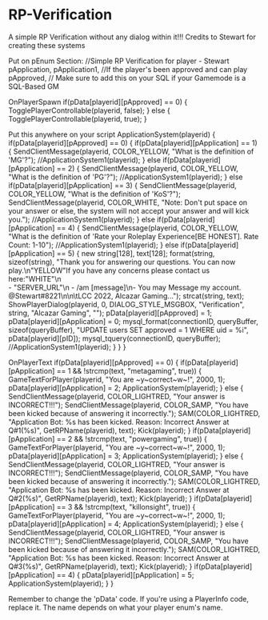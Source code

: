 # RP-Verification
A simple RP Verification without any dialog within it!!! Credits to Stewart for creating these systems

Put on pEnum Section:
  //Simple RP Verification for player - Stewart
	pApplication,
	pApplication1,
	//If the player's been approved and can play
	pApproved, // Make sure to add this on your SQL if your Gamemode is a SQL-Based GM

OnPlayerSpawn
    if(pData[playerid][pApproved] == 0)
    {
      TogglePlayerControllable(playerid, false);
    } else {
      TogglePlayerControllable(playerid, true);
    }
    
Put this anywhere on your script
    ApplicationSystem(playerid)
    {
      if(pData[playerid][pApproved] == 0)
      {
        if(pData[playerid][pApplication] == 1)
        {
          SendClientMessage(playerid, COLOR_YELLOW, "What is the definition of 'MG'?");
          //ApplicationSystem1(playerid);
        }
        else if(pData[playerid][pApplication] == 2)
        {
          SendClientMessage(playerid, COLOR_YELLOW, "What is the definition of 'PG'?");
          //ApplicationSystem1(playerid);
        }
        else if(pData[playerid][pApplication] == 3)
        {
          SendClientMessage(playerid, COLOR_YELLOW, "What is the definition of 'KoS'?");
          SendClientMessage(playerid, COLOR_WHITE, "Note: Don't put space on your answer or else, the system will not accept your answer and will kick you.");
          //ApplicationSystem1(playerid);
        }
        else if(pData[playerid][pApplication] == 4)
        {
          SendClientMessage(playerid, COLOR_YELLOW, "What is the definition of 'Rate your Roleplay Experience[BE HONEST]. Rate Count: 1-10");
          //ApplicationSystem1(playerid);
        }
        else if(pData[playerid][pApplication] == 5)
        {
          new string[128], text[128];
          format(string, sizeof(string), "Thank you for answering our questions. You can now play.\n"YELLOW"If you have any concerns please contact us here:"WHITE"\n\
          - "SERVER_URL"\n - /am [message]\n- You may Message my account. @Stewart#8221\n\n\tLCC 2022, Alcazar Gaming...");
          strcat(string, text);
          ShowPlayerDialog(playerid, 0, DIALOG_STYLE_MSGBOX, "Verification", string, "Alcazar Gaming", "");
          pData[playerid][pApproved] = 1;
          pData[playerid][pApplication] = 0;
          mysql_format(connectionID, queryBuffer, sizeof(queryBuffer), "UPDATE users SET approved = 1 WHERE uid = %i", pData[playerid][pID]);
          mysql_tquery(connectionID, queryBuffer);
          //ApplicationSystem1(playerid);
        }
      }
    }
    
OnPlayerText
        if(pData[playerid][pApproved] == 0)
        {
            if(pData[playerid][pApplication] == 1 && !strcmp(text, "metagaming", true))
            {
                GameTextForPlayer(playerid, "You are ~y~correct~w~!", 2000, 1);
                pData[playerid][pApplication] = 2;
                ApplicationSystem(playerid);
            } else {
                SendClientMessage(playerid, COLOR_LIGHTRED, "Your answer is INCORRECT!!!");
                SendClientMessage(playerid, COLOR_SAMP, "You have been kicked because of answering it incorrectly.");
                SAM(COLOR_LIGHTRED, "Application Bot: %s has been kicked. Reason: Incorrect Answer at Q#1(%s)", GetRPName(playerid), text);
                Kick(playerid);
            }
            if(pData[playerid][pApplication] == 2 && !strcmp(text, "powergaming", true))
            {
                GameTextForPlayer(playerid, "You are ~y~correct~w~!", 2000, 1);
                pData[playerid][pApplication] = 3;
                ApplicationSystem(playerid);
            } else {
                SendClientMessage(playerid, COLOR_LIGHTRED, "Your answer is INCORRECT!!!");
                SendClientMessage(playerid, COLOR_SAMP, "You have been kicked because of answering it incorrectly.");
                SAM(COLOR_LIGHTRED, "Application Bot: %s has been kicked. Reason: Incorrect Answer at Q#2(%s)", GetRPName(playerid), text);
                Kick(playerid);
            }
            if(pData[playerid][pApplication] == 3 && !strcmp(text, "killonsight", true))
            {
                GameTextForPlayer(playerid, "You are ~y~correct~w~!", 2000, 1);
                pData[playerid][pApplication] = 4;
                ApplicationSystem(playerid);
            } else {
                SendClientMessage(playerid, COLOR_LIGHTRED, "Your answer is INCORRECT!!!");
                SendClientMessage(playerid, COLOR_SAMP, "You have been kicked because of answering it incorrectly.");
                SAM(COLOR_LIGHTRED, "Application Bot: %s has been kicked. Reason: Incorrect Answer at Q#3(%s)", GetRPName(playerid), text);
                Kick(playerid);
            }
            if(pData[playerid][pApplication] == 4)
            {
                pData[playerid][pApplication] = 5;
                ApplicationSystem(playerid);
            }
        }
        
  Remember to change the 'pData' code. If you're using a PlayerInfo code, replace it. The name depends on what your player enum's name.

